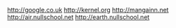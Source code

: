 http://google.co.uk http://kernel.org http://mangainn.net
http://air.nullschool.net http://earth.nullschool.net
